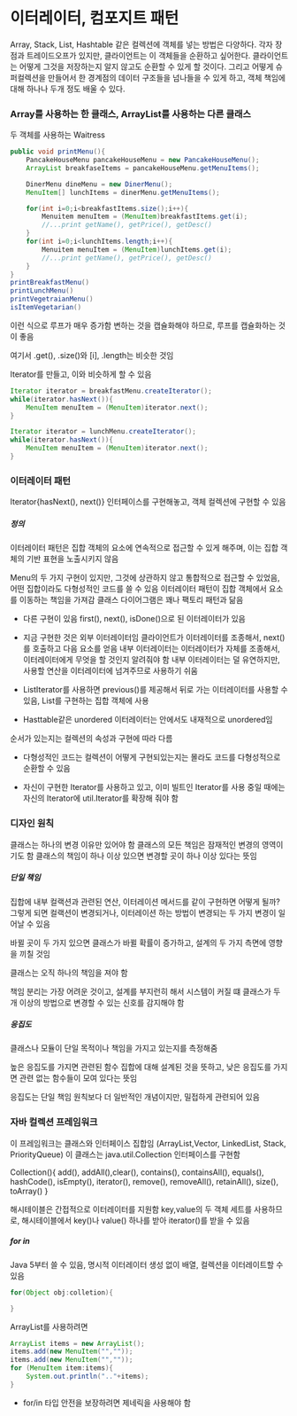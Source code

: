 # 이터레이터, 컴포지트 패턴

Array, Stack, List, Hashtable 같은 컬렉션에 객체를 넣는 방법은 다양하다. 각자 장점과 트레이드오프가 있지만, 클라이언트는 이 객체들을 순환하고 싶어한다. 클라이언트는 어떻게 그것을 저장하는지 알지 않고도 순환할 수 있게 할 것이다. 그리고 어떻게 슈퍼컬렉션을 만들어서 한 경계점의 데이터 구조들을 넘나들을 수 있게 하고, 객체 책임에 대해 하나나 두개 정도 배울 수 있다.

### Array를 사용하는 한 클래스, ArrayList를 사용하는 다른 클래스

두 객체를 사용하는 Waitress

```java
public void printMenu(){
    PancakeHouseMenu pancakeHouseMenu = new PancakeHouseMenu();
    ArrayList breakfaseItems = pancakeHouseMenu.getMenuItems();

    DinerMenu dineMenu = new DinerMenu();
    MenuItem[] lunchItems = dinerMenu.getMenuItems();

    for(int i=0;i<breakfastItems.size();i++){
        Menuitem menuItem = (MenuItem)breakfastItems.get(i);
        //...print getName(), getPrice(), getDesc()
    }
    for(int i=0;i<lunchItems.length;i++){
        Menuitem menuItem = (MenuItem)lunchItems.get(i);
        //...print getName(), getPrice(), getDesc()
    }
}
printBreakfastMenu()
printLunchMenu()
printVegetraianMenu()
isItemVegetarian()
```

이런 식으로 루프가 매우 증가함
변하는 것을 캡슐화해야 하므로, 루프를 캡슐화하는 것이 좋음

여기서 .get(), .size()와 \[i\], .length는 비슷한 것임

Iterator를 만들고, 이와 비슷하게 할 수 있음

```java
Iterator iterator = breakfastMenu.createIterator();
while(iterator.hasNext()){
    MenuItem menuItem = (MenuItem)iterator.next();
}

Iterator iterator = lunchMenu.createIterator();
while(iterator.hasNext()){
    MenuItem menuItem = (MenuItem)iterator.next();
}
```

### 이터레이터 패턴

Iterator{hasNext(), next()} 인터페이스를 구현해놓고, 객체 컬렉션에 구현할 수 있음

##### 정의

이터레이터 패턴은 집합 객체의 요소에 연속적으로 접근할 수 있게 해주며, 이는 집합 객체의 기반 표현을 노출시키지 않음

Menu의 두 가지 구현이 있지만, 그것에 상관하지 않고 통합적으로 접근할 수 있었음, 어떤 집합이라도 다형성적인 코드를 쓸 수 있음
이터레이터 패턴이 집합 객체에서 요소를 이동하는 책임을 가져감
클래스 다이어그램은 꽤나 팩토리 패턴과 닮음

* 다른 구현이 있음
first(), next(), isDone()으로 된 이터레이터가 있음

* 지금 구현한 것은 외부 이터레이터임
클라이언트가 이터레이터를 조종해서, next()를 호출하고 다음 요소를 얻음
내부 이터레이터는 이터레이터가 자체를 조종해서, 이터레이터에게 무엇을 할 것인지 알려줘야 함
내부 이터레이터는 덜 유연하지만, 사용할 연산을 이터레이터에 넘겨주므로 사용하기 쉬움

* ListIterator를 사용하면 previous()를 제공해서 뒤로 가는 이터레이터를 사용할 수 있음, List를 구현하는 집합 객체에 사용

* Hasttable같은 unordered 이터레이터는 안에서도 내재적으로 unordered임

순서가 있는지는 컬렉션의 속성과 구현에 따라 다름

* 다형성적인 코드는 컬렉션이 어떻게 구현되있는지는 몰라도 코드를 다형성적으로 순환할 수 있음

* 자신이 구현한 Iterator를 사용하고 있고, 이미 빌트인 Iterator를 사용 중일 때에는 자신의 Iterator에 util.Iterator를 확장해 줘야 함
### 디자인 원칙

클래스는 하나의 변경 이유만 있어야 함
클래스의 모든 책임은 잠재적인 변경의 영역이기도 함
클래스의 책임이 하나 이상 있으면 변경할 곳이 하나 이상 있다는 뜻임

##### 단일 책임

집합에 내부 컬랙션과 관련된 연산, 이터레이션 메서드를 같이 구현하면 어떻게 될까?
그렇게 되면 컬랙션이 변경되거나, 이터레이션 하는 방법이 변경되는 두 가지 변경이 일어날 수 있음

바뀔 곳이 두 가지 있으면 클래스가 바뀔 확률이 증가하고, 설계의 두 가지 측면에 영향을 끼칠 것임

클래스는 오직 하나의 책임을 져야 함

책임 분리는 가장 어려운 것이고, 설계를 부지런히 해서 시스템이 커질 떄 클래스가 두 개 이상의 방법으로 변경할 수 있는 신호를 감지해야 함

##### 응집도

클래스나 모듈이 단일 목적이나 책임을 가지고 있는지를 측정해줌

높은 응집도를 가지면 관련된 함수 집합에 대해 설계된 것을 뜻하고, 낮은 응집도를 가지면 관련 없는 함수들이 모여 있다는 뜻임

응집도는 단일 책임 원칙보다 더 일반적인 개념이지만, 밀접하게 관련되어 있음

### 자바 컬렉션 프레임워크

이 프레임워크는 클래스와 인터페이스 집합임 (ArrayList,Vector, LinkedList, Stack, PriorityQueue)
이 클래스는 java.util.Collection 인터페이스를 구현함

Collection(){
    add(), addAll(),clear(), contains(), containsAll(), equals(), hashCode(), isEmpty(), iterator(), remove(), removeAll(), retainAll(), size(), toArray()
}

해시테이블은 간접적으로 이터레이터를 지원함
key,value의 두 객체 세트를 사용하므로, 해시테이블에서 key()나 value() 하나를 받아 iterator()를 받을 수 있음

##### for in

Java 5부터 쓸 수 있음, 명시적 이터레이터 생성 없이 배열, 컬렉션을 이터레이트할 수 있음

```java
for(Object obj:colletion){

}
```

ArrayList를 사용하려면

```java
ArrayList items = new ArrayList();
items.add(new MenuItem("",""));
items.add(new MenuItem("",""));
for (MenuItem item:items){
    System.out.println(".."+items);
}
```

* for/in 타입 안전을 보장하려면 제네릭을 사용해야 함
